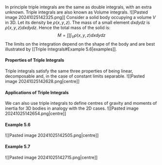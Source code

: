 In principle triple integrals are the same as double integrals, with an extra unknown. Triple integrals are also known as Volume integrals.
![[Pasted image 20241025142325.png]]
Consider a solid body occupying a volume $V$ in 3D. Let its density be $\rho(x,y,z)$. The mass of a small element $dxdydz$ is $\rho(x,y,z)dxdydz$.
Hence the total mass of the solid is:
$$M=\int\int\int_{V}\rho(x,y,z)dxdydz$$
The limits on the integration depend on the shape of the body and are best illustrated by [[Triple Integrals#Example 5.6|examples]].
#### Properties of Triple Integrals
Triple integrals satisfy the same three properties of being linear, decomposable and, in the case of constant limits separable.
![[Pasted image 20241025142628.png|centre]]
#### Applications of Triple Integrals
We can also use triple integrals to define centres of gravity and moments of inertia for 3D bodies in analogy with the 2D cases.
![[Pasted image 20241025142654.png|centre]]

#### Example 5.6
![[Pasted image 20241025142505.png|centre]]

#### Example 5.7
![[Pasted image 20241025142715.png|centre]]
